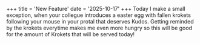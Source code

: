 +++
title = 'New Feature'
date = '2025-10-17'
+++
Today I make a small exception, when your collegue introduces a easter egg with fallen krokets following your mouse in your protal that deserves Kudos. Getting reminded by the krokets everytime makes me even more hungry so this will be good for the amount of Krokets that will be served today!
